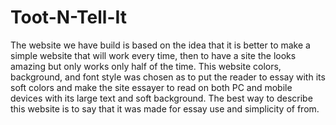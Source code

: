 # Toot-N-Tell-It
The website we have build is based on the idea that it is better to make a simple website that will work every time, then to have a site the looks amazing but only works only half of the time. This website colors, background, and font style was chosen  as to put the reader to essay with its soft colors and make the site essayer to read on both PC and mobile devices with its large text and soft background. The best way to describe this website is to say that it was made for essay use and simplicity of from.
